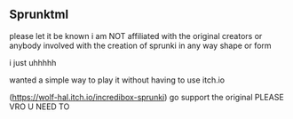 ## Sprunktml
please let it be known i am NOT affiliated with the original creators or anybody involved with the creation of sprunki in any way shape or form

i just uhhhhh

wanted a simple way to play it without having to use itch.io

(https://wolf-hal.itch.io/incredibox-sprunki) go support the original PLEASE VRO U NEED TO
